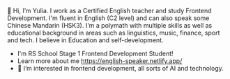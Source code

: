 👋 Hi, I’m Yulia. I work as a Certified English teacher and study Frontend Development. I'm fluent in English (C2 level) and can also speak some Chinese Mandarin (HSK3). 
I'm a polymath with multiple skills as well as educational background in areas such as linguistics, music, finance, sport and tech. I believe in Education and self-development.
- I'm RS School Stage 1 Frontend Development Student!
- Learn more about me https://english-speaker.netlify.app/
- 👀 I’m interested in frontend development, all sorts of AI and technology. 

<!---
Yuliafire/Yuliafire is a ✨ special ✨ repository because its `README.md` (this file) appears on your GitHub profile.
You can click the Preview link to take a look at your changes.
--->
